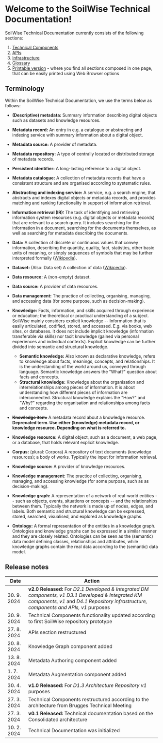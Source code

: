 # Welcome to the SoilWise Technical Documentation!

SoilWise Technical Documentation currently consists of the following sections:

1. [Technical Components](technical_components/technical_components.md)
2. [APIs](apis/apis-intro.md)
3. [Infrastructure](infrastructure/infrastructure-intro.md)
4. [Glossary](glossary.md)
5. [Printable version](print_page) - where you find all sections composed in one page, that can be easily printed using Web Browser options

## Terminology

Within the SoilWise Technical Documentation, we use the terms below as follows:

  - **(Descriptive) metadata:**  Summary information describing digital objects such as datasets and knowledge resources.
  - **Metadata record:** An entry in e.g. a catalogue or abstracting and indexing service with summary information about a digital object.
  - **Metadata source:** A provider of metadata.
  - **Metadata repository:** A type of centrally located or distributed storage of metadata records.
  - **Persistent identifier:** A long-lasting reference to a digital object.
  - **Metadata catalogue:** A collection of metadata records that have a consistent structure and are organised according to systematic rules.
  - **Abstracting and indexing service:** A service, e.g. a search engine, that abstracts and indexes digital objects or metadata records, and provides matching and ranking functionality in support of information retrieval.
  - **Information retrieval (IR):** The task of identifying and retrieving information system resources (e.g. digital objects or metadata records) that are relevant to a search query. It includes searching for the information in a document, searching for the documents themselves, as well as searching for metadata describing the documents.
  
  - **Data:** A collection of discrete or continuous values that convey information, describing the quantity, quality, fact, statistics, other basic units of meaning, or simply sequences of symbols that may be further interpreted formally ([Wikipedia](https://en.wikipedia.org/wiki/Data)).
  - **Dataset:** (Also: Data set) A collection of data ([Wikipedia](https://en.wikipedia.org/wiki/Data_set)).
  - **Data resource:** A (non-empty) dataset.
  - **Data source:** A provider of data resources.
  - **Data management:** The practice of collecting, organising, managing, and accessing data (for some purpose, such as decision-making).
    
  - **Knowledge:**  Facts, information, and skills acquired through experience or education; the theoretical or practical understanding of a subject. SoilWise mainly considers explicit knowledge -- Information that is easily articulated, codified, stored, and accessed. E.g. via books, web sites, or databases. It does not include implicit knowledge (information transferable via skills) nor tacit knowledge (gained via personal experiences and individual contexts). Explicit knowledge can be further divided into semantic and structural knowledge.
    - **Semantic knowledge:** Also known as declarative knowledge, refers to knowledge about facts, meanings, concepts, and relationships. It is the understanding of the world around us, conveyed through language. Semantic knowledge answers the "What?" question about facts and concepts.
    - **Structural knowledge:** Knowledge about the organisation and interrelationships among pieces of information. It is about understanding how different pieces of information are interconnected. Structural knowledge explains the "How?" and "Why?" regarding the organisation and relationships among facts and concepts.
  - ~~**Knowledge item:**~~ A metadata record about a knowledge resource. **Deprecated term. Use either (knowledge) metadata record, or knowledge resource. Depending on what is referred to.**
  - **Knowledge resource:** A digital object, such as a document, a web page, or a database, that holds relevant explicit knowledge.
  - **Corpus:** (plural: Corpora) A repository of text documents (knowledge resources); a body of works. Typically the input for information retrieval.
  - **Knowledge source:** A provider of knowledge resources.
  - **Knowledge management:** The practice of collecting, organising, managing, and accessing knowledge (for some purpose, such as as decision-making).
  - **Knowledge graph:** A representation of a network of real-world entities -- such as objects, events, situations or concepts -- and the relationships between them. Typically the network is made up of nodes, edges, and labels. Both semantic and structural knowledge can be expressed, stored, searched, visualised, and explored as knowledge graphs.
  - **Ontology:** A formal representation of the entities in a knowledge graph. Ontologies and knowledge graphs can be expressed in a similar manner and they are closely related. Ontologies can be seen as the (semantic) data model defining classes, relationships and attributes, while knowledge graphs contain the real data according to the (semantic) data model.


## Release notes

|Date|Action|
|----|-----------|
|30. 9. 2024|**v2.0 Released:** For _D2.1 Developed & Integrated DM components, v1 D3.1 Developed & Integrated KM components, v1_ and _D4.1 Repository infrastructure, components and APIs, v1_ purposes|
|30. 9. 2024|Technical Components functionality updated according to first SoilWise repository prototype|
|27. 8. 2024|APIs section restructured|
|20. 8. 2024|Knowledge Graph component added|
|13. 8. 2024|Metadata Authoring component added| 
|1. 7. 2024|Metadata Augmentation component added|
|30. 4. 2024|**v1.0 Released:** For _D1.3 Architecture Repository v1_ purposes|
|27. 3. 2024|Technical Components restructured according to the architecture from Brugges Technical Meeting|
|27. 3. 2024|**v0.1 Released:** Technical documentation based on the Consolidated architecture|
|10. 2. 2024|Technical Documentation was initialized|
